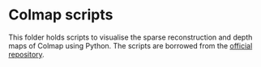 # Colmap scripts
This folder holds scripts to visualise the sparse reconstruction and depth maps of Colmap using Python. 
The scripts are borrowed from the [official repository](https://github.com/colmap/colmap/tree/main).
